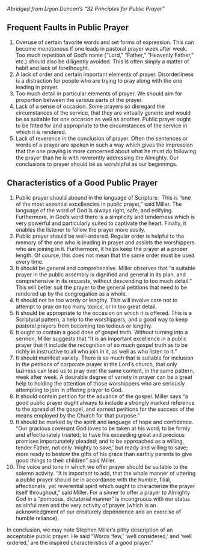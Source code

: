 *Abridged from Ligon Duncan’s “32 Principles for Public Prayer”*
## Frequent Faults in Public Prayer
1. Overuse of certain favorite words and set forms of expression. This can become monotonous if one leads in pastoral prayer week after week. Too much repetition of God’s name (“Lord,” “Father,” “Heavenly Father,” etc.) should also be diligently avoided. This is often simply a matter of habit and lack of forethought.
2. A lack of order and certain important elements of prayer. Disorderliness is a distraction for people who are trying to pray along with the one leading in prayer. 
3. Too much detail in particular elements of prayer. We should aim for proportion between the various parts of the prayer.
4. Lack of a sense of occasion. Some prayers so disregard the circumstances of the service, that they are virtually generic and would be as suitable for one occasion as well as another. Public prayer ought to be fitted for and appropriate to the circumstances of the service in which it is rendered.
5. Lack of reverence in the conclusion of prayer. Often the sentences or words of a prayer are spoken in such a way which gives the impression that the one praying is more concerned about what he must do following the prayer than he is with reverently addressing the Almighty. Our conclusions to prayer should be as worshipful as our beginnings.
## Characteristics of a Good Public Prayer
1. Public prayer should abound in the language of Scripture.  This is “one of the most essential excellencies in public prayer,” said Miller. The language of the word of God is always right, safe, and edifying. Furthermore, in God’s word there is a simplicity and tenderness which is very powerful and particularly suited to captivate the heart. Finally, it enables the listener to follow the prayer more easily.
2. Public prayer should be well-ordered. Regular order is helpful to the memory of the one who is leading in prayer and assists the worshippers who are joining in it. Furthermore, it helps keep the prayer at a proper length. Of course, this does not mean that the same order must be used every time.
3. It should be general and comprehensive. Miller observes that “a suitable prayer in the public assembly is dignified and general in its plan, and comprehensive in its requests, without descending to too much detail.” This will better suit the prayer to the general petitions that need to be rendered up by the congregation as a whole.
4. It should not be too wordy or lengthy. This will involve care not to attempt to pray on too many topics, or in too great detail.
5. It should be appropriate to the occasion on which it is offered. This is a Scriptural pattern, a help to the worshippers, and a good way to keep pastoral prayers from becoming too tedious or lengthy.
6. It ought to contain a good dose of gospel truth. Without turning into a sermon, Miller suggests that “It is an important excellence in a public prayer that it include the recognition of so much gospel truth as to be richly in instructive to all who join in it, as well as who listen to it.”
7. It should manifest variety. There is so much that is suitable for inclusion in the petitions of corporate prayer in the Lord’s church, that only laziness can lead us to pray over the same content, in the same pattern, week after week. A desirable degree of variety in prayer can be a great help to holding the attention of those worshippers who are seriously attempting to join in offering prayer to God.
8. It should contain petition for the advance of the gospel. Miller says “a good public prayer ought always to include a strongly marked reference to the spread of the gospel, and earnest petitions for the success of the means employed by the Church for that purpose.”
9. It should be marked by the spirit and language of hope and confidence. “Our gracious covenant God loves to be taken at his word; to be firmly and affectionately trusted; to have his exceeding great and precious promises importunately pleaded; and to be approached as a willing, tender Father, not only ‘mighty to save,’ but ready and willing to save; more ready to bestow the gifts of his grace than earthly parents to give good things to their children” said Miller.
10. The voice and tone in which we offer prayer should be suitable to the solemn activity. “It is important to add, that the whole manner of uttering a public prayer should be in accordance with the humble, filial, affectionate, yet reverential spirit which ought to characterize the prayer itself throughout,” said Miller. For a sinner to offer a prayer to Almighty God in a “pompous, dictatorial manner” is incongruous with our status as sinful men and the very activity of prayer (which is an acknowledgment of our creaturely dependence and an exercise of humble reliance).

In conclusion, we may note Stephen Miller’s pithy description of an acceptable public prayer. He said “Words ‘few,’ ‘well considered,’ and ‘well ordered,’ are the inspired characteristics of a good prayer.”